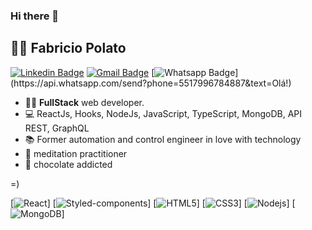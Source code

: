 ### Hi there 👋

## :man_technologist: Fabricio Polato

[![Linkedin Badge](https://img.shields.io/badge/-LinkedIn-blue?style=flat-square&logo=Linkedin&logoColor=white&link=https://www.linkedin.com/in/fabriciopolato/)](https://www.linkedin.com/in/fabriciopolato/)
[![Gmail Badge](https://img.shields.io/badge/-Gmail-c14438?style=flat-square&logo=Gmail&logoColor=white&link=mailto:fabriciopolato@gmail.com)](mailto:fabriciopolato@gmail.com)
[![Whatsapp Badge](https://img.shields.io/badge/-Whatsapp-4CA143?style=flat-square&labelColor=4CA143&logo=whatsapp&logoColor=white&link=https://api.whatsapp.com/send?phone=5541997421886&text=Olá!)](https://api.whatsapp.com/send?phone=5517996784887&text=Olá!)

- :man_technologist: **FullStack** web developer.
- :computer: ReactJs, Hooks, NodeJs, JavaScript, TypeScript, MongoDB, API REST, GraphQL
- :books: Former automation and control engineer in love with technology
- :lotus_position: meditation practitioner
- :chocolate_bar: chocolate addicted

=)

[![React](https://img.shields.io/badge/-React-black?style=flat-square&logo=react)]
[![Styled-components](https://img.shields.io/badge/-Styled%20Components-pink?style=flat-square&logo=styled-components)]
[![HTML5](https://img.shields.io/badge/-HTML5-E34F26?style=flat-square&logo=html5&logoColor=white)]
[![CSS3](https://img.shields.io/badge/-CSS3-1572B6?style=flat-square&logo=css3)]
[![Nodejs](https://img.shields.io/badge/-Nodejs-black?style=flat-square&logo=Node.js)]
[![MongoDB](https://img.shields.io/badge/-MongoDB-black?style=flat-square&logo=mongodb)]


